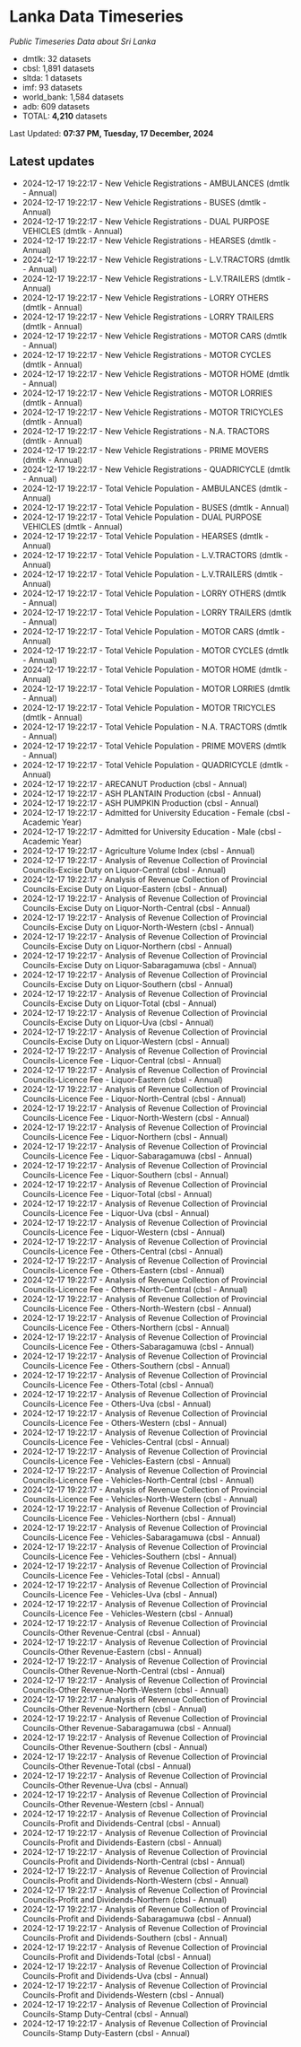 # Lanka Data Timeseries
*Public Timeseries Data about Sri Lanka*

* dmtlk: 32 datasets
* cbsl: 1,891 datasets
* sltda: 1 datasets
* imf: 93 datasets
* world_bank: 1,584 datasets
* adb: 609 datasets
* TOTAL: **4,210** datasets

Last Updated: **07:37 PM, Tuesday, 17 December, 2024**

## Latest updates

* 2024-12-17 19:22:17 - New Vehicle Registrations - AMBULANCES (dmtlk - Annual)
* 2024-12-17 19:22:17 - New Vehicle Registrations - BUSES (dmtlk - Annual)
* 2024-12-17 19:22:17 - New Vehicle Registrations - DUAL PURPOSE VEHICLES (dmtlk - Annual)
* 2024-12-17 19:22:17 - New Vehicle Registrations - HEARSES (dmtlk - Annual)
* 2024-12-17 19:22:17 - New Vehicle Registrations - L.V.TRACTORS (dmtlk - Annual)
* 2024-12-17 19:22:17 - New Vehicle Registrations - L.V.TRAILERS (dmtlk - Annual)
* 2024-12-17 19:22:17 - New Vehicle Registrations - LORRY OTHERS (dmtlk - Annual)
* 2024-12-17 19:22:17 - New Vehicle Registrations - LORRY TRAILERS (dmtlk - Annual)
* 2024-12-17 19:22:17 - New Vehicle Registrations - MOTOR CARS (dmtlk - Annual)
* 2024-12-17 19:22:17 - New Vehicle Registrations - MOTOR CYCLES (dmtlk - Annual)
* 2024-12-17 19:22:17 - New Vehicle Registrations - MOTOR HOME (dmtlk - Annual)
* 2024-12-17 19:22:17 - New Vehicle Registrations - MOTOR LORRIES (dmtlk - Annual)
* 2024-12-17 19:22:17 - New Vehicle Registrations - MOTOR TRICYCLES (dmtlk - Annual)
* 2024-12-17 19:22:17 - New Vehicle Registrations - N.A. TRACTORS (dmtlk - Annual)
* 2024-12-17 19:22:17 - New Vehicle Registrations - PRIME MOVERS (dmtlk - Annual)
* 2024-12-17 19:22:17 - New Vehicle Registrations - QUADRICYCLE (dmtlk - Annual)
* 2024-12-17 19:22:17 - Total Vehicle Population - AMBULANCES (dmtlk - Annual)
* 2024-12-17 19:22:17 - Total Vehicle Population - BUSES (dmtlk - Annual)
* 2024-12-17 19:22:17 - Total Vehicle Population - DUAL PURPOSE VEHICLES (dmtlk - Annual)
* 2024-12-17 19:22:17 - Total Vehicle Population - HEARSES (dmtlk - Annual)
* 2024-12-17 19:22:17 - Total Vehicle Population - L.V.TRACTORS (dmtlk - Annual)
* 2024-12-17 19:22:17 - Total Vehicle Population - L.V.TRAILERS (dmtlk - Annual)
* 2024-12-17 19:22:17 - Total Vehicle Population - LORRY OTHERS (dmtlk - Annual)
* 2024-12-17 19:22:17 - Total Vehicle Population - LORRY TRAILERS (dmtlk - Annual)
* 2024-12-17 19:22:17 - Total Vehicle Population - MOTOR CARS (dmtlk - Annual)
* 2024-12-17 19:22:17 - Total Vehicle Population - MOTOR CYCLES (dmtlk - Annual)
* 2024-12-17 19:22:17 - Total Vehicle Population - MOTOR HOME (dmtlk - Annual)
* 2024-12-17 19:22:17 - Total Vehicle Population - MOTOR LORRIES (dmtlk - Annual)
* 2024-12-17 19:22:17 - Total Vehicle Population - MOTOR TRICYCLES (dmtlk - Annual)
* 2024-12-17 19:22:17 - Total Vehicle Population - N.A. TRACTORS (dmtlk - Annual)
* 2024-12-17 19:22:17 - Total Vehicle Population - PRIME MOVERS (dmtlk - Annual)
* 2024-12-17 19:22:17 - Total Vehicle Population - QUADRICYCLE (dmtlk - Annual)
* 2024-12-17 19:22:17 - ARECANUT Production (cbsl - Annual)
* 2024-12-17 19:22:17 - ASH PLANTAIN Production (cbsl - Annual)
* 2024-12-17 19:22:17 - ASH PUMPKIN Production (cbsl - Annual)
* 2024-12-17 19:22:17 - Admitted for University Education - Female (cbsl - Academic Year)
* 2024-12-17 19:22:17 - Admitted for University Education - Male (cbsl - Academic Year)
* 2024-12-17 19:22:17 - Agriculture Volume Index (cbsl - Annual)
* 2024-12-17 19:22:17 - Analysis of Revenue Collection of Provincial Councils-Excise Duty on Liquor-Central (cbsl - Annual)
* 2024-12-17 19:22:17 - Analysis of Revenue Collection of Provincial Councils-Excise Duty on Liquor-Eastern (cbsl - Annual)
* 2024-12-17 19:22:17 - Analysis of Revenue Collection of Provincial Councils-Excise Duty on Liquor-North-Central (cbsl - Annual)
* 2024-12-17 19:22:17 - Analysis of Revenue Collection of Provincial Councils-Excise Duty on Liquor-North-Western (cbsl - Annual)
* 2024-12-17 19:22:17 - Analysis of Revenue Collection of Provincial Councils-Excise Duty on Liquor-Northern (cbsl - Annual)
* 2024-12-17 19:22:17 - Analysis of Revenue Collection of Provincial Councils-Excise Duty on Liquor-Sabaragamuwa (cbsl - Annual)
* 2024-12-17 19:22:17 - Analysis of Revenue Collection of Provincial Councils-Excise Duty on Liquor-Southern (cbsl - Annual)
* 2024-12-17 19:22:17 - Analysis of Revenue Collection of Provincial Councils-Excise Duty on Liquor-Total (cbsl - Annual)
* 2024-12-17 19:22:17 - Analysis of Revenue Collection of Provincial Councils-Excise Duty on Liquor-Uva (cbsl - Annual)
* 2024-12-17 19:22:17 - Analysis of Revenue Collection of Provincial Councils-Excise Duty on Liquor-Western (cbsl - Annual)
* 2024-12-17 19:22:17 - Analysis of Revenue Collection of Provincial Councils-Licence Fee - Liquor-Central (cbsl - Annual)
* 2024-12-17 19:22:17 - Analysis of Revenue Collection of Provincial Councils-Licence Fee - Liquor-Eastern (cbsl - Annual)
* 2024-12-17 19:22:17 - Analysis of Revenue Collection of Provincial Councils-Licence Fee - Liquor-North-Central (cbsl - Annual)
* 2024-12-17 19:22:17 - Analysis of Revenue Collection of Provincial Councils-Licence Fee - Liquor-North-Western (cbsl - Annual)
* 2024-12-17 19:22:17 - Analysis of Revenue Collection of Provincial Councils-Licence Fee - Liquor-Northern (cbsl - Annual)
* 2024-12-17 19:22:17 - Analysis of Revenue Collection of Provincial Councils-Licence Fee - Liquor-Sabaragamuwa (cbsl - Annual)
* 2024-12-17 19:22:17 - Analysis of Revenue Collection of Provincial Councils-Licence Fee - Liquor-Southern (cbsl - Annual)
* 2024-12-17 19:22:17 - Analysis of Revenue Collection of Provincial Councils-Licence Fee - Liquor-Total (cbsl - Annual)
* 2024-12-17 19:22:17 - Analysis of Revenue Collection of Provincial Councils-Licence Fee - Liquor-Uva (cbsl - Annual)
* 2024-12-17 19:22:17 - Analysis of Revenue Collection of Provincial Councils-Licence Fee - Liquor-Western (cbsl - Annual)
* 2024-12-17 19:22:17 - Analysis of Revenue Collection of Provincial Councils-Licence Fee - Others-Central (cbsl - Annual)
* 2024-12-17 19:22:17 - Analysis of Revenue Collection of Provincial Councils-Licence Fee - Others-Eastern (cbsl - Annual)
* 2024-12-17 19:22:17 - Analysis of Revenue Collection of Provincial Councils-Licence Fee - Others-North-Central (cbsl - Annual)
* 2024-12-17 19:22:17 - Analysis of Revenue Collection of Provincial Councils-Licence Fee - Others-North-Western (cbsl - Annual)
* 2024-12-17 19:22:17 - Analysis of Revenue Collection of Provincial Councils-Licence Fee - Others-Northern (cbsl - Annual)
* 2024-12-17 19:22:17 - Analysis of Revenue Collection of Provincial Councils-Licence Fee - Others-Sabaragamuwa (cbsl - Annual)
* 2024-12-17 19:22:17 - Analysis of Revenue Collection of Provincial Councils-Licence Fee - Others-Southern (cbsl - Annual)
* 2024-12-17 19:22:17 - Analysis of Revenue Collection of Provincial Councils-Licence Fee - Others-Total (cbsl - Annual)
* 2024-12-17 19:22:17 - Analysis of Revenue Collection of Provincial Councils-Licence Fee - Others-Uva (cbsl - Annual)
* 2024-12-17 19:22:17 - Analysis of Revenue Collection of Provincial Councils-Licence Fee - Others-Western (cbsl - Annual)
* 2024-12-17 19:22:17 - Analysis of Revenue Collection of Provincial Councils-Licence Fee - Vehicles-Central (cbsl - Annual)
* 2024-12-17 19:22:17 - Analysis of Revenue Collection of Provincial Councils-Licence Fee - Vehicles-Eastern (cbsl - Annual)
* 2024-12-17 19:22:17 - Analysis of Revenue Collection of Provincial Councils-Licence Fee - Vehicles-North-Central (cbsl - Annual)
* 2024-12-17 19:22:17 - Analysis of Revenue Collection of Provincial Councils-Licence Fee - Vehicles-North-Western (cbsl - Annual)
* 2024-12-17 19:22:17 - Analysis of Revenue Collection of Provincial Councils-Licence Fee - Vehicles-Northern (cbsl - Annual)
* 2024-12-17 19:22:17 - Analysis of Revenue Collection of Provincial Councils-Licence Fee - Vehicles-Sabaragamuwa (cbsl - Annual)
* 2024-12-17 19:22:17 - Analysis of Revenue Collection of Provincial Councils-Licence Fee - Vehicles-Southern (cbsl - Annual)
* 2024-12-17 19:22:17 - Analysis of Revenue Collection of Provincial Councils-Licence Fee - Vehicles-Total (cbsl - Annual)
* 2024-12-17 19:22:17 - Analysis of Revenue Collection of Provincial Councils-Licence Fee - Vehicles-Uva (cbsl - Annual)
* 2024-12-17 19:22:17 - Analysis of Revenue Collection of Provincial Councils-Licence Fee - Vehicles-Western (cbsl - Annual)
* 2024-12-17 19:22:17 - Analysis of Revenue Collection of Provincial Councils-Other Revenue-Central (cbsl - Annual)
* 2024-12-17 19:22:17 - Analysis of Revenue Collection of Provincial Councils-Other Revenue-Eastern (cbsl - Annual)
* 2024-12-17 19:22:17 - Analysis of Revenue Collection of Provincial Councils-Other Revenue-North-Central (cbsl - Annual)
* 2024-12-17 19:22:17 - Analysis of Revenue Collection of Provincial Councils-Other Revenue-North-Western (cbsl - Annual)
* 2024-12-17 19:22:17 - Analysis of Revenue Collection of Provincial Councils-Other Revenue-Northern (cbsl - Annual)
* 2024-12-17 19:22:17 - Analysis of Revenue Collection of Provincial Councils-Other Revenue-Sabaragamuwa (cbsl - Annual)
* 2024-12-17 19:22:17 - Analysis of Revenue Collection of Provincial Councils-Other Revenue-Southern (cbsl - Annual)
* 2024-12-17 19:22:17 - Analysis of Revenue Collection of Provincial Councils-Other Revenue-Total (cbsl - Annual)
* 2024-12-17 19:22:17 - Analysis of Revenue Collection of Provincial Councils-Other Revenue-Uva (cbsl - Annual)
* 2024-12-17 19:22:17 - Analysis of Revenue Collection of Provincial Councils-Other Revenue-Western (cbsl - Annual)
* 2024-12-17 19:22:17 - Analysis of Revenue Collection of Provincial Councils-Profit and Dividends-Central (cbsl - Annual)
* 2024-12-17 19:22:17 - Analysis of Revenue Collection of Provincial Councils-Profit and Dividends-Eastern (cbsl - Annual)
* 2024-12-17 19:22:17 - Analysis of Revenue Collection of Provincial Councils-Profit and Dividends-North-Central (cbsl - Annual)
* 2024-12-17 19:22:17 - Analysis of Revenue Collection of Provincial Councils-Profit and Dividends-North-Western (cbsl - Annual)
* 2024-12-17 19:22:17 - Analysis of Revenue Collection of Provincial Councils-Profit and Dividends-Northern (cbsl - Annual)
* 2024-12-17 19:22:17 - Analysis of Revenue Collection of Provincial Councils-Profit and Dividends-Sabaragamuwa (cbsl - Annual)
* 2024-12-17 19:22:17 - Analysis of Revenue Collection of Provincial Councils-Profit and Dividends-Southern (cbsl - Annual)
* 2024-12-17 19:22:17 - Analysis of Revenue Collection of Provincial Councils-Profit and Dividends-Total (cbsl - Annual)
* 2024-12-17 19:22:17 - Analysis of Revenue Collection of Provincial Councils-Profit and Dividends-Uva (cbsl - Annual)
* 2024-12-17 19:22:17 - Analysis of Revenue Collection of Provincial Councils-Profit and Dividends-Western (cbsl - Annual)
* 2024-12-17 19:22:17 - Analysis of Revenue Collection of Provincial Councils-Stamp Duty-Central (cbsl - Annual)
* 2024-12-17 19:22:17 - Analysis of Revenue Collection of Provincial Councils-Stamp Duty-Eastern (cbsl - Annual)